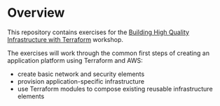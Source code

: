 # Overview #

This repository contains exercises for the [Building High Quality Infrastructure with Terraform](https://www.qualimente.com/training/infrastructure-with-terraform-training/) workshop.

The exercises will work through the common first steps of creating an application platform using Terraform and AWS:

* create basic network and security elements
* provision application-specific infrastructure
* use Terraform modules to compose existing reusable infrastructure elements

